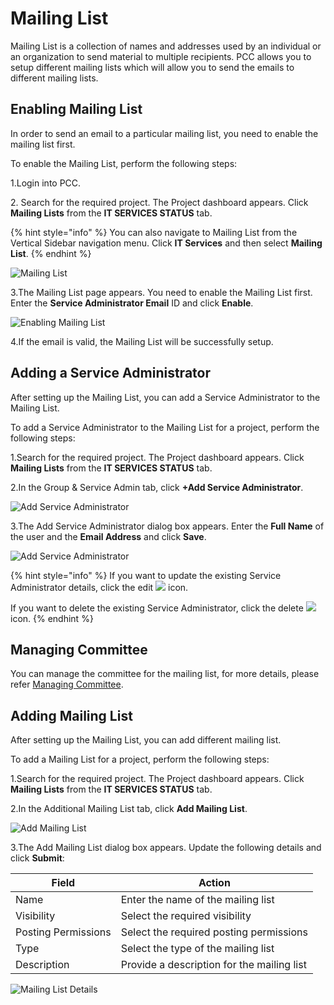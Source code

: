 # Mailing List

Mailing List is a collection of names and addresses used by an individual or an organization to send material to multiple recipients. PCC allows you to setup different mailing lists which will allow you to send the emails to different mailing lists.

## Enabling Mailing List <a href="#enabling-mailing-list" id="enabling-mailing-list"></a>

In order to send an email to a particular mailing list, you need to enable the mailing list first.

To enable the Mailing List, perform the following steps:

1.Login into PCC.

2\. Search for the required project. The Project dashboard appears. Click **Mailing Lists** from the **IT SERVICES STATUS** tab.

{% hint style="info" %}
You can also navigate to Mailing List from the Vertical Sidebar navigation menu. Click **IT Services** and then select **Mailing List**.
{% endhint %}

![Mailing List](https://files.gitbook.com/v0/b/gitbook-28427.appspot.com/o/assets%2F-MT\_pAMg4FUQlUpKbPvg%2F-MTix\_Zn0CCOgRf21u56%2F-MTiyupYHPuXLiykyfKL%2FMain%20-%20Copy.png?alt=media\&token=9d1bfe98-3f88-4a1f-b91b-41eaf2a9f2f8)

3.The Mailing List page appears. You need to enable the Mailing List first. Enter the **Service Administrator Email** ID and click **Enable**.

![Enabling Mailing List](https://gblobscdn.gitbook.com/assets%2F-MEMVgDuxi7j4ZpeENUY%2F-MMCAFL3YcOzX4jGrvJ1%2F-MMCBEkCdAwz41\_fUJGM%2FEnable.png?alt=media\&token=6a7ccf71-5a00-48cf-8a72-eb4ea3a9922c)

4.If the email is valid, the Mailing List will be successfully setup.

## Adding a Service Administrator <a href="#adding-a-service-administrator" id="adding-a-service-administrator"></a>

After setting up the Mailing List, you can add a Service Administrator to the Mailing List.

To add a Service Administrator to the Mailing List for a project, perform the following steps:

1.Search for the required project. The Project dashboard appears. Click **Mailing Lists** from the **IT SERVICES STATUS** tab.

2.In the Group & Service Admin tab, click **+Add Service Administrator**.

![Add Service Administrator](https://gblobscdn.gitbook.com/assets%2F-MEMVgDuxi7j4ZpeENUY%2F-MMCAFL3YcOzX4jGrvJ1%2F-MMCCrDxzVg5Ad5xZSgx%2FAdd\_Ser\_Admin.png?alt=media\&token=795c520f-9d3b-45e7-93cc-1e463e5b9f04)

3.The Add Service Administrator dialog box appears. Enter the **Full Name** of the user and the **Email Address** and click **Save**.

![Add Service Administrator](https://gblobscdn.gitbook.com/assets%2F-MEMVgDuxi7j4ZpeENUY%2F-MMCDbVykg5yYmDZJmg-%2F-MMCEF529o6uu3DlepaW%2FConnect.png?alt=media\&token=808b3ae5-78bf-483a-acdf-2e939ee33223)

{% hint style="info" %}
If you want to update the existing Service Administrator details, click the edit ![](https://firebasestorage.googleapis.com/v0/b/gitbook-28427.appspot.com/o/assets%2F-MEMVgDuxi7j4ZpeENUY%2F-MM5xnjpN8WpKRQNMhoB%2F-MM6--zBsx-WX59K-\_f2%2FEdit\_Icon.png?alt=media\&token=45d97d4b-7210-4aad-b63c-69fb7cd4a0b8) icon.

If you want to delete the existing Service Administrator, click the delete ![](https://firebasestorage.googleapis.com/v0/b/gitbook-28427.appspot.com/o/assets%2F-MEMVgDuxi7j4ZpeENUY%2F-MM68gfssQOeiPjEn5N-%2F-MM6BgQGPg8oZgOkzO6V%2FDelete\_Icon.png?alt=media\&token=3979bb20-b3a3-48f9-9401-de50ca82a6a3)icon.
{% endhint %}

## Managing Committee <a href="#managing-committee" id="managing-committee"></a>

You can manage the committee for the mailing list, for more details, please refer [Managing Committee](https://docs.linuxfoundation.org/lfx/project-control-center-pre-release/setup-services-for-a-project/committees-setup-for-a-project).

## Adding Mailing List <a href="#adding-mailing-list" id="adding-mailing-list"></a>

After setting up the Mailing List, you can add different mailing list.

To add a Mailing List for a project, perform the following steps:

1.Search for the required project. The Project dashboard appears. Click **Mailing Lists** from the **IT SERVICES STATUS** tab.

2.In the Additional Mailing List tab, click **Add Mailing List**.

![Add Mailing List](https://gblobscdn.gitbook.com/assets%2F-MEMVgDuxi7j4ZpeENUY%2F-MMCEKzU4cepH8fPW0QZ%2F-MMCG3ys-Y\_7YhrSTMjF%2FAdd\_ML.png?alt=media\&token=0e742d86-b2cf-46d0-b31f-58f8c940fe09)

3.The Add Mailing List dialog box appears. Update the following details and click **Submit**:

| **Field**           | **Action**                                 |
| ------------------- | ------------------------------------------ |
| Name                | Enter the name of the mailing list         |
| Visibility          | Select the required visibility             |
| Posting Permissions | Select the required posting permissions    |
| Type                | Select the type of the mailing list        |
| Description         | Provide a description for the mailing list |

![Mailing List Details](https://gblobscdn.gitbook.com/assets%2F-MEMVgDuxi7j4ZpeENUY%2F-MMCG8JlI3qp-csErafM%2F-MMCH0v1qofaOr7EdeX3%2FMail\_DTL.png?alt=media\&token=a839a508-9785-4970-9160-4e9ee8a1f27d)
